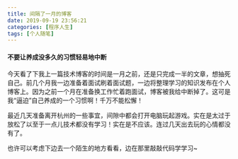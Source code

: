 ```yaml
---
title: 间隔了一月的博客
date: 2019-09-19 23:56:21
categories: [程序人生]
tags: [个人随笔]
---
```


#### 不要让养成没多久的习惯轻易地中断



今天看了下我上一篇技术博客的时间是一月之前，还是只完成一半的文章，想抽死自己。前几个月我一边准备着面试刷着面试题，一边将整理学习的知识发布在个人博客上。因为之前一个月在准备换工作忙着跑面试，博客被我给中断掉了。这可是我“逼迫”自己养成的一个习惯啊！千万不能松懈！

最近几天准备离开杭州的一些事宜，间隙中都会打开电脑玩起游戏。实在是太过于放松了以至于一点儿技术都没有学习！实在是不应该。连过几天出去玩的心情都没有了。

也许可以考虑下边去一个陌生的地方看看，边在那里敲敲代码学学习~